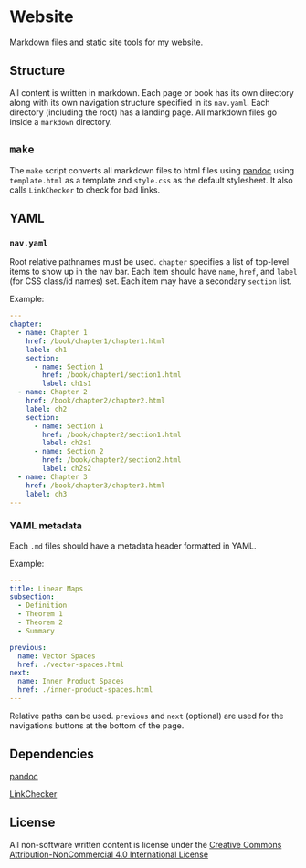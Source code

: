 # Website

Markdown files and static site tools for my website.

## Structure

All content is written in markdown.
Each page or book has its own directory
along with its own navigation structure specified in its `nav.yaml`.
Each directory (including the root) has a landing page.
All markdown files go inside a `markdown` directory.

## `make`

The `make` script converts all markdown files to html files using
[pandoc](https://pandoc.org/)
using `template.html` as a template and `style.css` as the default stylesheet.
It also calls `LinkChecker` to check for bad links.

## YAML

### `nav.yaml`

Root relative pathnames must be used.
`chapter` specifies a list of top-level items to show up in the nav bar.
Each item should have `name`, `href`, and `label` (for CSS class/id names)
set.
Each item may have a secondary `section` list.

Example:
```yaml
---
chapter:
  - name: Chapter 1
    href: /book/chapter1/chapter1.html
    label: ch1
    section:
      - name: Section 1
        href: /book/chapter1/section1.html
        label: ch1s1
  - name: Chapter 2
    href: /book/chapter2/chapter2.html
    label: ch2
    section:
      - name: Section 1
        href: /book/chapter2/section1.html
        label: ch2s1
      - name: Section 2
        href: /book/chapter2/section2.html
        label: ch2s2
  - name: Chapter 3
    href: /book/chapter3/chapter3.html
    label: ch3
---
```

### YAML metadata

Each `.md` files should have a metadata header formatted in YAML.

Example:
```yaml
---
title: Linear Maps
subsection:
  - Definition
  - Theorem 1
  - Theorem 2
  - Summary

previous:
  name: Vector Spaces
  href: ./vector-spaces.html
next:
  name: Inner Product Spaces
  href: ./inner-product-spaces.html
---
```
Relative paths can be used.
`previous` and `next` (optional)
are used for the navigations buttons at the bottom of the page.

## Dependencies

[pandoc](https://github.com/jgm/pandoc/releases)

[LinkChecker](https://linkchecker.github.io/linkchecker/install.html)

## License

All non-software written content is license under the
[Creative Commons Attribution-NonCommercial 4.0 International License](https://creativecommons.org/licenses/by-nc/4.0/)
